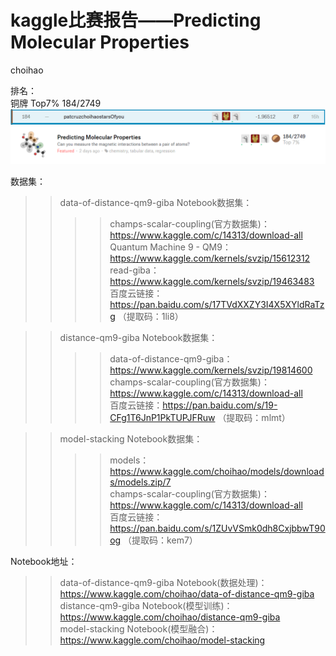 # kaggle比赛报告——Predicting Molecular Properties  

choihao  

排名：  
铜牌  Top7%   184/2749
![](https://github.com/choihao/PMP/blob/master/finalrank.PNG)
![](https://github.com/choihao/PMP/blob/master/rank.PNG)  

数据集：  
>>data-of-distance-qm9-giba Notebook数据集：  
>>>>champs-scalar-coupling(官方数据集)：https://www.kaggle.com/c/14313/download-all  
>>>>Quantum Machine 9 - QM9：https://www.kaggle.com/kernels/svzip/15612312  
>>>>read-giba：https://www.kaggle.com/kernels/svzip/19463483  
>>>>百度云链接：https://pan.baidu.com/s/17TVdXXZY3I4X5XYldRaTzg （提取码：1li8）  

>>distance-qm9-giba Notebook数据集：  
>>>>data-of-distance-qm9-giba：https://www.kaggle.com/kernels/svzip/19814600  
>>>>champs-scalar-coupling(官方数据集)：https://www.kaggle.com/c/14313/download-all  
>>>>百度云链接：https://pan.baidu.com/s/19-CFg1T6JnP1PkTUPJFRuw （提取码：mlmt）  

>>model-stacking Notebook数据集：  
>>>>models：https://www.kaggle.com/choihao/models/downloads/models.zip/7  
>>>>champs-scalar-coupling(官方数据集)：https://www.kaggle.com/c/14313/download-all    
>>>>百度云链接：https://pan.baidu.com/s/1ZUvVSmk0dh8CxjbbwT90og （提取码：kem7）  

Notebook地址：  
>>data-of-distance-qm9-giba Notebook(数据处理)：https://www.kaggle.com/choihao/data-of-distance-qm9-giba  
>>distance-qm9-giba Notebook(模型训练)：https://www.kaggle.com/choihao/distance-qm9-giba  
>>model-stacking Notebook(模型融合)：https://www.kaggle.com/choihao/model-stacking  
